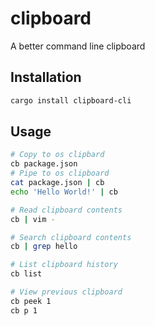 # clipboard

A better command line clipboard

## Installation

```bash
cargo install clipboard-cli
```

## Usage

```bash
# Copy to os clipbard
cb package.json
# Pipe to os clipboard
cat package.json | cb
echo 'Hello World!' | cb

# Read clipboard contents
cb | vim -

# Search clipboard contents
cb | grep hello

# List clipboard history
cb list

# View previous clipboard
cb peek 1
cb p 1
```
